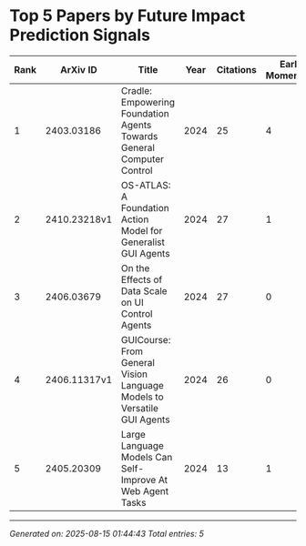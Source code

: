 # Top 5 Papers by Future Impact Prediction Signals

|   Rank | ArXiv ID     | Title                                                                  |   Year |   Citations |   Early Momentum |   Growth Ratio |   Breakthrough Score | Predicted Trajectory   | Confidence   |   PageRank |
|--------|--------------|------------------------------------------------------------------------|--------|-------------|------------------|----------------|----------------------|------------------------|--------------|------------|
|      1 | 2403.03186   | Cradle: Empowering Foundation Agents Towards General Computer Control  |   2024 |          25 |                4 |            0.5 |                    2 | moderate_potential     | high         |   0.001044 |
|      2 | 2410.23218v1 | OS-ATLAS: A Foundation Action Model for Generalist GUI Agents          |   2024 |          27 |                1 |            4   |                    2 | moderate_potential     | high         |   0.003113 |
|      3 | 2406.03679   | On the Effects of Data Scale on UI Control Agents                      |   2024 |          27 |                0 |            7   |                    2 | moderate_potential     | high         |   0.001044 |
|      4 | 2406.11317v1 | GUICourse: From General Vision Language Models to Versatile GUI Agents |   2024 |          26 |                0 |            4   |                    2 | moderate_potential     | high         |   0.004478 |
|      5 | 2405.20309   | Large Language Models Can Self-Improve At Web Agent Tasks              |   2024 |          13 |                1 |            3   |                    2 | moderate_potential     | high         |   0.001044 |

---
*Generated on: 2025-08-15 01:44:43*
*Total entries: 5*
